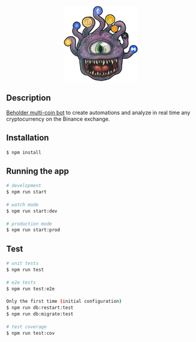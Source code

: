 <p align="center">
  <a href="https://beholder.julianboetto.lat" target="blank"><img src="./public/images/logo.png" width="200" alt="Beholder Logo" /></a>
</p>

## Description

[Beholder multi-coin bot](https://beholder.julianboetto.lat) to create automations and analyze in real time any cryptocurrency on the Binance exchange.

## Installation

```bash
$ npm install
```

## Running the app

```bash
# development
$ npm run start

# watch mode
$ npm run start:dev

# production mode
$ npm run start:prod
```

## Test

```bash
# unit tests
$ npm run test

# e2e tests
$ npm run test:e2e

Only the first time (initial configuration)
$ npm run db:restart:test
$ npm run db:migrate:test

# test coverage
$ npm run test:cov
```
